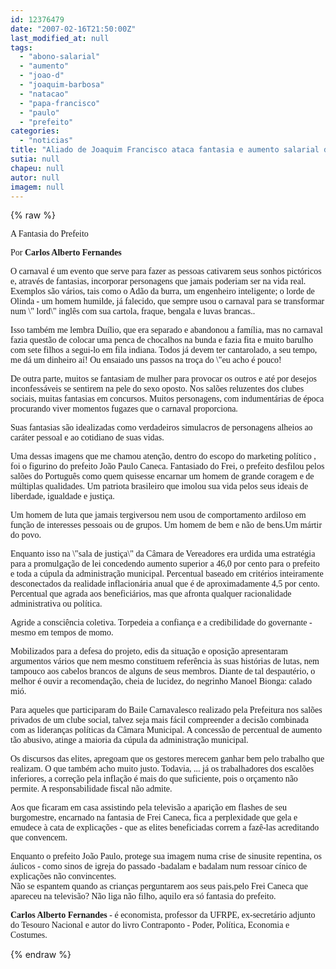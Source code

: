 ```yaml
---
id: 12376479
date: "2007-02-16T21:50:00Z"
last_modified_at: null
tags:
  - "abono-salarial"
  - "aumento"
  - "joao-d"
  - "joaquim-barbosa"
  - "natacao"
  - "papa-francisco"
  - "paulo"
  - "prefeito"
categories:
  - "noticias"
title: "Aliado de Joaquim Francisco ataca fantasia e aumento salarial do prefeito Jo\u00e3o Paulo"
sutia: null
chapeu: null
autor: null
imagem: null
---
```

{% raw %}
<p><P><FONT face=Verdana>A Fantasia do Prefeito</FONT></P></p>
<p><P><FONT face=Verdana>Por <STRONG>Carlos Alberto Fernandes</STRONG></FONT></P></p>
<p><P><FONT face=Verdana>O carnaval é um evento que serve para fazer as pessoas cativarem seus sonhos pictóricos e, através de fantasias, incorporar personagens que jamais poderiam ser na vida real. Exemplos são vários, tais como o Adão da burra, um engenheiro inteligente; o lorde de Olinda - um homem humilde, já falecido, que sempre usou o carnaval para se transformar num \" lord\" inglês com sua cartola, fraque, bengala e luvas brancas.. </FONT></P></p>
<p><P><FONT face=Verdana>Isso também me lembra Duílio, que era separado e abandonou a família, mas no carnaval fazia questão de colocar uma penca de chocalhos na bunda e fazia fita e muito barulho com sete filhos a segui-lo em fila indiana. Todos já devem ter cantarolado, a seu tempo, me dá um dinheiro aí! Ou ensaiado uns passos na troça do \"eu acho é pouco!</FONT></P></p>
<p><P><FONT face=Verdana>De outra parte, muitos se fantasiam de mulher para provocar os outros e até por desejos inconfessáveis se sentirem na pele do sexo oposto. Nos salões reluzentes dos clubes sociais, muitas fantasias em concursos. Muitos personagens, com indumentárias de época procurando viver momentos fugazes que o carnaval proporciona. </FONT></P></p>
<p><P><FONT face=Verdana>Suas fantasias são idealizadas como verdadeiros simulacros de personagens alheios ao caráter pessoal e ao cotidiano de suas vidas.</FONT></P></p>
<p><P><FONT face=Verdana>Uma dessas imagens que me chamou atenção, dentro do escopo do marketing político , foi o figurino do prefeito João Paulo Caneca. Fantasiado do Frei, o prefeito desfilou pelos salões do Português como quem quisesse encarnar um homem de grande coragem e de múltiplas qualidades. Um patriota brasileiro que imolou sua vida pelos seus ideais de liberdade, igualdade e justiça. </FONT></P></p>
<p><P><FONT face=Verdana>Um homem de luta que jamais tergiversou nem usou de comportamento ardiloso em função de interesses pessoais ou de grupos. Um homem de bem e não de bens.Um mártir do povo.</FONT></P></p>
<p><P><FONT face=Verdana>Enquanto isso na \"sala de justiça\" da Câmara de Vereadores era urdida uma estratégia para a promulgação de lei concedendo aumento superior a 46,0 por cento para o prefeito e toda a cúpula da administração municipal. Percentual baseado em critérios inteiramente desconectados da realidade inflacionária anual que é de aproximadamente 4,5 por cento. Percentual que agrada aos beneficiários, mas que afronta qualquer racionalidade administrativa ou política. </FONT></P></p>
<p><P><FONT face=Verdana>Agride a consciência coletiva. Torpedeia a confiança e a credibilidade do governante - mesmo em tempos de momo. </FONT></P></p>
<p><P><FONT face=Verdana>Mobilizados para a defesa do projeto, edis da situação e oposição apresentaram argumentos vários que nem mesmo constituem referência às suas histórias de lutas, nem tampouco aos cabelos brancos de alguns de seus membros. Diante de tal despautério, o melhor é ouvir a recomendação, cheia de lucidez, do negrinho Manoel Bionga: calado mió.</FONT></P></p>
<p><P><FONT face=Verdana>Para aqueles que participaram do Baile Carnavalesco realizado pela Prefeitura nos salões privados de um clube social, talvez seja mais fácil compreender a decisão combinada com as lideranças políticas da Câmara Municipal. A concessão de percentual de aumento tão abusivo, atinge a maioria da cúpula da administração municipal.</FONT></P></p>
<p><P><FONT face=Verdana>Os discursos das elites, apregoam que os gestores merecem ganhar bem pelo trabalho que realizam. O que também acho muito justo. Todavia, ... já os trabalhadores dos escalões inferiores, a correção pela inflação é mais do que suficiente, pois o orçamento não permite. A responsabilidade fiscal não admite. </FONT></P></p>
<p><P><FONT face=Verdana>Aos que ficaram em casa assistindo pela televisão a aparição em flashes de seu burgomestre, encarnado na fantasia de Frei Caneca, fica a perplexidade que gela e emudece à cata de explicações - que as elites beneficiadas correm a fazê-las acreditando que convencem. </FONT></P></p>
<p><P><FONT face=Verdana>Enquanto o prefeito João Paulo, protege sua imagem numa crise de sinusite repentina, os áulicos - como sinos de igreja do passado -badalam e badalam num ressoar cínico de explicações não convincentes. <BR>Não se espantem quando as crianças perguntarem aos seus pais,pelo Frei Caneca que apareceu na televisão? Não liga não filho, aquilo era só fantasia do prefeito.</FONT></P></p>
<p><P><FONT face=Verdana><STRONG>Carlos Alberto Fernandes</STRONG> - é economista, professor da UFRPE, ex-secretário adjunto do Tesouro Nacional e autor do livro Contraponto - Poder, Política, Economia e Costumes.</P></FONT> </p>
{% endraw %}